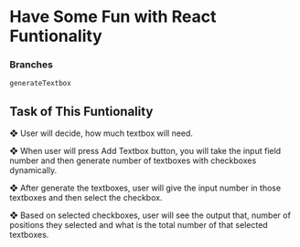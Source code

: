 # Have Some Fun with React Funtionality

### Branches
`
generateTextbox
`

## Task of This Funtionality
❖ User will decide, how much textbox will need.

❖ When user will press Add Textbox button, you will take the input field number and then generate number of textboxes with checkboxes dynamically.

❖ After generate the textboxes, user will give the input number in those textboxes and then
select the checkbox.

❖ Based on selected checkboxes, user will see the output that, number of positions they selected
and what is the total number of that selected textboxes.
